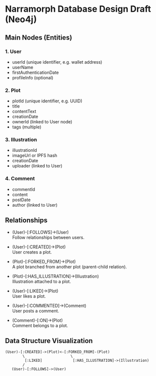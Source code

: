 # Narramorph Database Design Draft (Neo4j)

## Main Nodes (Entities)

### 1. User
- userId (unique identifier, e.g. wallet address)
- userName
- firstAuthenticationDate
- profileInfo (optional)

### 2. Plot
- plotId (unique identifier, e.g. UUID)
- title
- contentText
- creationDate
- ownerId (linked to User node)
- tags (multiple)

### 3. Illustration
- illustrationId
- imageUrl or IPFS hash
- creationDate
- uploader (linked to User)

### 4. Comment
- commentId
- content
- postDate
- author (linked to User)

## Relationships

- (User)-[:FOLLOWS]->(User)  
  Follow relationships between users.

- (User)-[:CREATED]->(Plot)  
  User creates a plot.

- (Plot)-[:FORKED_FROM]->(Plot)  
  A plot branched from another plot (parent-child relation).

- (Plot)-[:HAS_ILLUSTRATION]->(Illustration)  
  Illustration attached to a plot.

- (User)-[:LIKED]->(Plot)  
  User likes a plot.

- (User)-[:COMMENTED]->(Comment)  
  User posts a comment.

- (Comment)-[:ON]->(Plot)  
  Comment belongs to a plot.

## Data Structure Visualization

```plaintext
(User)-[:CREATED]->(Plot)<-[:FORKED_FROM]-(Plot)
        \                     \
         [:LIKED]              [:HAS_ILLUSTRATION]->(Illustration)
        /
   (User)-[:FOLLOWS]->(User)
